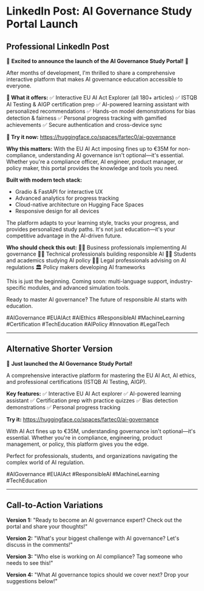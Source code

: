 # LinkedIn Post: AI Governance Study Portal Launch

## Professional LinkedIn Post

🚀 **Excited to announce the launch of the AI Governance Study Portal!** 🚀

After months of development, I'm thrilled to share a comprehensive interactive platform that makes AI governance education accessible to everyone.

**🎯 What it offers:**
✅ Interactive EU AI Act Explorer (all 180+ articles)
✅ ISTQB AI Testing & AIGP certification prep
✅ AI-powered learning assistant with personalized recommendations
✅ Hands-on model demonstrations for bias detection & fairness
✅ Personal progress tracking with gamified achievements
✅ Secure authentication and cross-device sync

**🔗 Try it now:** https://huggingface.co/spaces/fartec0/ai-governance

**Why this matters:**
With the EU AI Act imposing fines up to €35M for non-compliance, understanding AI governance isn't optional—it's essential. Whether you're a compliance officer, AI engineer, product manager, or policy maker, this portal provides the knowledge and tools you need.

**Built with modern tech stack:**
- Gradio & FastAPI for interactive UX
- Advanced analytics for progress tracking
- Cloud-native architecture on Hugging Face Spaces
- Responsive design for all devices

The platform adapts to your learning style, tracks your progress, and provides personalized study paths. It's not just education—it's your competitive advantage in the AI-driven future.

**Who should check this out:**
👨‍💼 Business professionals implementing AI governance
👩‍💻 Technical professionals building responsible AI
👨‍🎓 Students and academics studying AI policy
👩‍⚖️ Legal professionals advising on AI regulations
🏛️ Policy makers developing AI frameworks

This is just the beginning. Coming soon: multi-language support, industry-specific modules, and advanced simulation tools.

Ready to master AI governance? The future of responsible AI starts with education.

#AIGovernance #EUAIAct #AIEthics #ResponsibleAI #MachineLearning #Certification #TechEducation #AIPolicy #Innovation #LegalTech

---

## Alternative Shorter Version

🚀 **Just launched the AI Governance Study Portal!** 

A comprehensive interactive platform for mastering the EU AI Act, AI ethics, and professional certifications (ISTQB AI Testing, AIGP).

**Key features:**
✅ Interactive EU AI Act explorer
✅ AI-powered learning assistant
✅ Certification prep with practice quizzes
✅ Bias detection demonstrations
✅ Personal progress tracking

**Try it:** https://huggingface.co/spaces/fartec0/ai-governance

With AI Act fines up to €35M, understanding governance isn't optional—it's essential. Whether you're in compliance, engineering, product management, or policy, this platform gives you the edge.

Perfect for professionals, students, and organizations navigating the complex world of AI regulation.

#AIGovernance #EUAIAct #ResponsibleAI #MachineLearning #TechEducation

---

## Call-to-Action Variations

**Version 1:** "Ready to become an AI governance expert? Check out the portal and share your thoughts!"

**Version 2:** "What's your biggest challenge with AI governance? Let's discuss in the comments!"

**Version 3:** "Who else is working on AI compliance? Tag someone who needs to see this!"

**Version 4:** "What AI governance topics should we cover next? Drop your suggestions below!"
